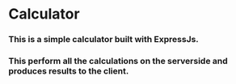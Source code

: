 # Calculator
### This is a simple calculator built with ExpressJs.
### This perform all the calculations on the serverside and produces results to the client.
